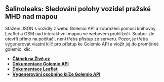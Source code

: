 ## Šalinoleaks: Sledování polohy vozidel pražské MHD nad mapou
Stažení JSON s vozidly z webu Golemio API a zobrazení pomocí knihovny Leaflet a OSM nad interaktivní mapou ve webovém prohlížeči. Soubor zle otevřít přímo na počítači, není třeba přístup ze serveru. Pozor, je třeba vygenerovat vlastní klíč pro přístup ke Golemio API a vložit jej do proměnné golemio_klic.
 - **[Článek na Živě.cz](https://www.zive.cz/clanky/salinoleaks-odposlouchavame-prazske-saliny-autobusy-a-vlaky-a-kreslime-je-na-mapu/sc-3-a-215895/default.aspx)**
 - **[Dokumentace Golemio API](https://golemioapi.docs.apiary.io/#reference/public-transport/realtime-vehicle-positions/get-all-vehicle-positions)**
 - **[Dokumentace Leaflet](https://leafletjs.com/SlavaUkraini/reference.html)**
 - **[Vygenerování osobního klíče Golemio API](https://api.golemio.cz/api-keys/dashboard)**



